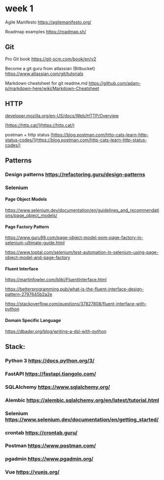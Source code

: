 # week 1

Agile Manifesto https://agilemanifesto.org/

Roadmap examples https://roadmap.sh/

## Git

Pro Git book
https://git-scm.com/book/en/v2

Become a git guru from atlassian (Bitbucket)
https://www.atlassian.com/git/tutorials
 
Markdown cheatsheet for git readme.md
https://github.com/adam-p/markdown-here/wiki/Markdown-Cheatsheet

## HTTP

[developer.mozilla.org/en-US/docs/Web/HTTP/Overview](https://developer.mozilla.org/en-US/docs/Web/HTTP/Overview)

[https://http.cat/](https://http.cat/)


postman + http status [https://blog.postman.com/http-cats-learn-http-status-codes/](https://blog.postman.com/http-cats-learn-http-status-codes/)

 

## Patterns

### Design patterns https://refactoring.guru/design-patterns

### Selenium

#### Page Object Models

https://www.selenium.dev/documentation/en/guidelines_and_recommendations/page_object_models/

 
#### Page Factory Pattern

https://www.guru99.com/page-object-model-pom-page-factory-in-selenium-ultimate-guide.html

https://www.toptal.com/selenium/test-automation-in-selenium-using-page-object-model-and-page-factory


#### Fluent Interface

https://martinfowler.com/bliki/FluentInterface.html

https://betterprogramming.pub/what-is-the-fluent-interface-design-pattern-2797645b2a2e

https://stackoverflow.com/questions/37827808/fluent-interface-with-python

#### Domain Specific Language

https://dbader.org/blog/writing-a-dsl-with-python

 

## Stack:

### Python 3 https://docs.python.org/3/
 

### FastAPI https://fastapi.tiangolo.com/
 

### SQLAlchemy https://www.sqlalchemy.org/
 

### Alembic https://alembic.sqlalchemy.org/en/latest/tutorial.html


### Selenium https://www.selenium.dev/documentation/en/getting_started/
 

### crontab https://crontab.guru/
 

### Postman https://www.postman.com/


### pgadmin https://www.pgadmin.org/
 

### Vue https://vuejs.org/

 